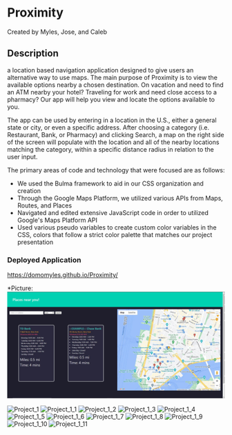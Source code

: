 ﻿# Proximity
Created by Myles, Jose, and Caleb

## Description
a location based navigation application designed to give users an alternative way to use maps. The main purpose of Proximity is to view the available options nearby a chosen destination. On vacation and need to find an ATM nearby your hotel? Traveling for work and need close access to a pharmacy? Our app will help you view and locate the options available to you.

The app can be used by entering in a location in the U.S., either a general state or city, or even a specific address. After choosing a category (i.e. Restaurant, Bank, or Pharmacy) and clicking Search, a map on the right side of the screen will populate with the location and all of the nearby locations matching the category, within a specific distance radius in relation to the user input.

The primary areas of code and technology that were focused are as follows:
* We used the Bulma framework to aid in our CSS organization and creation
* Through the Google Maps Platform, we utilized various APIs from Maps, Routes, and Places
* Navigated and edited extensive JavaScript code in order to utilized Google's Maps Platform API
* Used various pseudo variables to create custom color variables in the CSS, colors that follow a strict color palette that matches our project presentation

### Deployed Application
https://domomyles.github.io/Proximity/


*Picture:
![Alt text](./assets/images/GroupProjectPicture.JPG)


![Project_1](https://user-images.githubusercontent.com/47869842/186046853-565918d9-656d-4ef5-bf86-b0219e56dbb7.jpg)
![Project_1_1](https://user-images.githubusercontent.com/47869842/186046865-3238e656-7dec-411e-bb4f-e7e5402fdc1f.jpg)
![Project_1_2](https://user-images.githubusercontent.com/47869842/186046873-fa6a9945-65fc-4291-9060-d64d302c1cae.jpg)
![Project_1_3](https://user-images.githubusercontent.com/47869842/186046887-8a32df3f-8117-49fe-832b-89a72356a35b.jpg)
![Project_1_4](https://user-images.githubusercontent.com/47869842/186046894-1f35706b-bce1-4144-b7c7-db26ddc01e03.jpg)
![Project_1_5](https://user-images.githubusercontent.com/47869842/186046922-8a19d710-c40e-4728-8c5e-8e482685640d.jpg)
![Project_1_6](https://user-images.githubusercontent.com/47869842/186046932-42f3cd4d-47c4-478d-a4e8-75bed89dc6da.jpg)
![Project_1_7](https://user-images.githubusercontent.com/47869842/186046941-cc83d132-e297-48ee-b6f1-8d32671a77ab.jpg)
![Project_1_8](https://user-images.githubusercontent.com/47869842/186046947-23327077-19c5-4ffd-b45c-fdda13cafd4f.jpg)
![Project_1_9](https://user-images.githubusercontent.com/47869842/186046956-7c7f1632-ae69-42a7-aa1a-47e8a34eabfc.jpg)
![Project_1_10](https://user-images.githubusercontent.com/47869842/186046965-e3373c6c-be68-4b70-8271-82e92ee5e992.jpg)
![Project_1_11](https://user-images.githubusercontent.com/47869842/186046973-44ec423b-5748-4c8b-a374-70bbf798e8d1.jpg)
